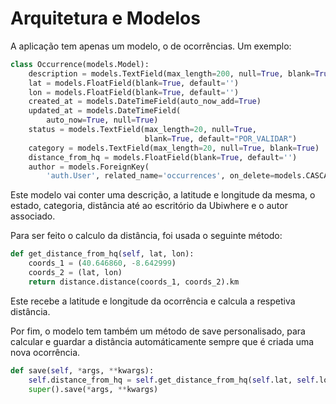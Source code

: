 # Arquitetura e Modelos

A aplicação tem apenas um modelo, o de ocorrências. Um exemplo:

```python
class Occurrence(models.Model):
    description = models.TextField(max_length=200, null=True, blank=True)
    lat = models.FloatField(blank=True, default='')
    lon = models.FloatField(blank=True, default='')
    created_at = models.DateTimeField(auto_now_add=True)
    updated_at = models.DateTimeField(
        auto_now=True, null=True)
    status = models.TextField(max_length=20, null=True,
                              blank=True, default="POR_VALIDAR")
    category = models.TextField(max_length=20, null=True, blank=True)
    distance_from_hq = models.FloatField(blank=True, default='')
    author = models.ForeignKey(
        'auth.User', related_name='occurrences', on_delete=models.CASCADE)
```

Este modelo vai conter uma descrição, a latitude e longitude da mesma, o estado, categoria, distância até ao escritório da Ubiwhere e o autor associado.

Para ser feito o calculo da distância, foi usada o seguinte método:

```python
def get_distance_from_hq(self, lat, lon):
    coords_1 = (40.646860, -8.642999)
    coords_2 = (lat, lon)
    return distance.distance(coords_1, coords_2).km
```

Este recebe a latitude e longitude da ocorrência e calcula a respetiva distância.

Por fim, o modelo tem também um método de save personalisado, para calcular e guardar a distância automáticamente sempre que é criada uma nova ocorrência.

```python
def save(self, *args, **kwargs):
    self.distance_from_hq = self.get_distance_from_hq(self.lat, self.lon)
    super().save(*args, **kwargs)
```
